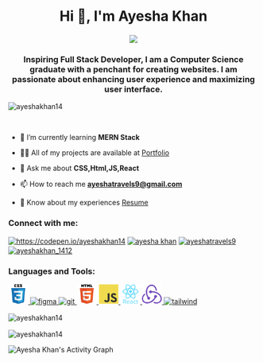 <h1 align="center">Hi 👋, I'm Ayesha Khan</h1>
<p align="center">
<img align="center" src="https://readme-typing-svg.demolab.com?font=Fira+Code&size=40&pause=1000&color=F79912&vCenter=true&width=500&lines=Hello%2CI'm++Ayesha+Khan;Frontend+Developer"/></p>
 <h3 align="center">Inspiring Full Stack Developer, I am a Computer Science graduate with a penchant for creating websites. I am passionate about enhancing user experience and maximizing user interface.</h3>

<p align="left"> <img src="https://komarev.com/ghpvc/?username=ayeshakhan14&label=Profile%20views&color=0e75b6&style=flat" alt="ayeshakhan14" /> </p>

<p align="left"> <a href="https://twitter.com/" target="blank"><img src="https://img.shields.io/twitter/follow/?logo=twitter&style=for-the-badge" alt="" /></a> </p>

- 🌱 I’m currently learning **MERN Stack**

- 👨‍💻 All of my projects are available at <a href="https://ayeshakhan14.github.io/"/>Portfolio</a> 

- 💬 Ask me about **CSS,Html,JS,React**

- 📫 How to reach me **ayeshatravels9@gmail.com**

- 📄 Know about my experiences <a href="https://drive.google.com/file/d/1DAjYmP4cMlRcpkSr9sn8wS31za4Mec3b/view?usp=sharing">Resume</a>

<h3 align="left">Connect with me:</h3>
<p align="left">
<a href="https://codepen.io/https://codepen.io/ayeshakhan14" target="blank"><img align="center" src="https://raw.githubusercontent.com/rahuldkjain/github-profile-readme-generator/master/src/images/icons/Social/codepen.svg" alt="https://codepen.io/ayeshakhan14" height="30" width="40" /></a>
<a href="https://linkedin.com/in/ayesha khan" target="blank"><img align="center" src="https://raw.githubusercontent.com/rahuldkjain/github-profile-readme-generator/master/src/images/icons/Social/linked-in-alt.svg" alt="ayesha khan" height="30" width="40" /></a>
<a href="https://codesandbox.com/ayeshatravels9" target="blank"><img align="center" src="https://raw.githubusercontent.com/rahuldkjain/github-profile-readme-generator/master/src/images/icons/Social/codesandbox.svg" alt="ayeshatravels9" height="30" width="40" /></a>
<a href="https://instagram.com/ayeshakhan_1412" target="blank"><img align="center" src="https://raw.githubusercontent.com/rahuldkjain/github-profile-readme-generator/master/src/images/icons/Social/instagram.svg" alt="ayeshakhan_1412" height="30" width="40" /></a>
</p>

<h3 align="left">Languages and Tools:</h3>
<p align="left"> <a href="https://www.w3schools.com/css/" target="_blank" rel="noreferrer"> <img src="https://raw.githubusercontent.com/devicons/devicon/master/icons/css3/css3-original-wordmark.svg" alt="css3" width="40" height="40"/> </a> <a href="https://www.figma.com/" target="_blank" rel="noreferrer"> <img src="https://www.vectorlogo.zone/logos/figma/figma-icon.svg" alt="figma" width="40" height="40"/> </a> <a href="https://git-scm.com/" target="_blank" rel="noreferrer"> <img src="https://www.vectorlogo.zone/logos/git-scm/git-scm-icon.svg" alt="git" width="40" height="40"/> </a> <a href="https://www.w3.org/html/" target="_blank" rel="noreferrer"> <img src="https://raw.githubusercontent.com/devicons/devicon/master/icons/html5/html5-original-wordmark.svg" alt="html5" width="40" height="40"/> </a> <a href="https://developer.mozilla.org/en-US/docs/Web/JavaScript" target="_blank" rel="noreferrer"> <img src="https://raw.githubusercontent.com/devicons/devicon/master/icons/javascript/javascript-original.svg" alt="javascript" width="40" height="40"/> </a> <a href="https://reactjs.org/" target="_blank" rel="noreferrer"> <img src="https://raw.githubusercontent.com/devicons/devicon/master/icons/react/react-original-wordmark.svg" alt="react" width="40" height="40"/> </a> <a href="https://redux.js.org" target="_blank" rel="noreferrer"> <img background-color="gray" src="https://raw.githubusercontent.com/devicons/devicon/master/icons/redux/redux-original.svg" alt="redux" width="40" height="40"/> </a> <a href="https://tailwindcss.com/" target="_blank" rel="noreferrer"> <img src="https://www.vectorlogo.zone/logos/tailwindcss/tailwindcss-icon.svg" alt="tailwind" width="40" height="40"/> </a> </p>

<p><img align="center" src="https://github-readme-stats.vercel.app/api/top-langs?username=ayeshakhan14&show_icons=true&locale=en&layout=compact" alt="ayeshakhan14" /></p>
 
<!--   atitvity graph -->
<p><img align="center" src="https://github-readme-streak-stats.herokuapp.com/?user=ayeshakhan14&" alt="ayeshakhan14" /></p>
<div><img  alt="Ayesha Khan's Activity Graph" src="https://activity-graph.herokuapp.com/graph?username=Ayeshakhan14&bg_color=0D1117&color=FFA500&line=FFA500&point=FFA500&hide_border=true"/></div>
